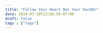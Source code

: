 ```yaml
---
title: "Follow Your Heart Not Your HardOn"
date: 2019-07-10T23:03:59-07:00
draft: false
tags : ["logs"]
---
```

